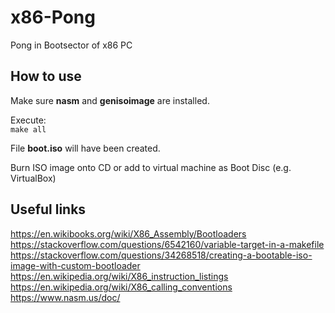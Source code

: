 # x86-Pong

Pong in Bootsector of x86 PC

## How to use

Make sure **nasm** and **genisoimage** are installed.  

Execute:  
``make all``  

File **boot.iso** will have been created.

Burn ISO image onto CD or add to virtual machine as
Boot Disc (e.g. VirtualBox)

## Useful links

https://en.wikibooks.org/wiki/X86_Assembly/Bootloaders  
https://stackoverflow.com/questions/6542160/variable-target-in-a-makefile  
https://stackoverflow.com/questions/34268518/creating-a-bootable-iso-image-with-custom-bootloader  
https://en.wikipedia.org/wiki/X86_instruction_listings  
https://en.wikipedia.org/wiki/X86_calling_conventions  
https://www.nasm.us/doc/  
